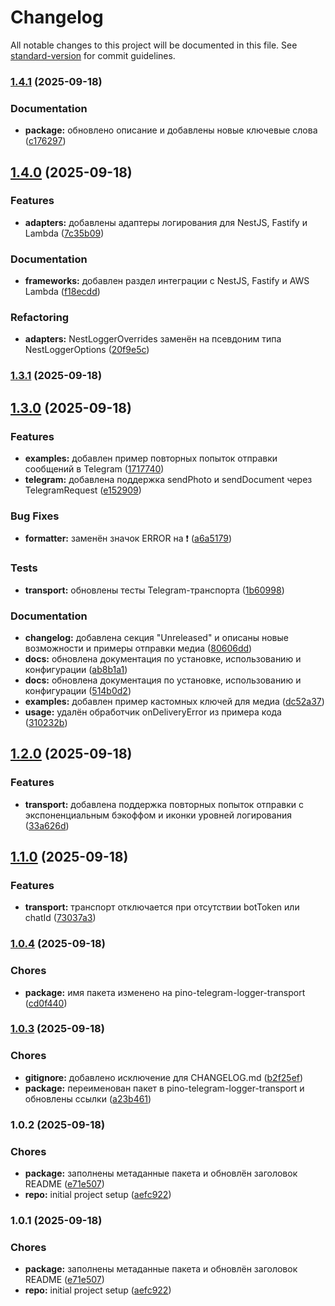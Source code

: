 # Changelog

All notable changes to this project will be documented in this file. See [standard-version](https://github.com/conventional-changelog/standard-version) for commit guidelines.

### [1.4.1](https://github.com/ProydakD/pino-telegram-transport/compare/v1.4.0...v1.4.1) (2025-09-18)


### Documentation

* **package:** обновлено описание и добавлены новые ключевые слова ([c176297](https://github.com/ProydakD/pino-telegram-transport/commit/c176297ea24ba3b10f6fc295cf78ab3e5f148861))

## [1.4.0](https://github.com/ProydakD/pino-telegram-transport/compare/v1.3.1...v1.4.0) (2025-09-18)


### Features

* **adapters:** добавлены адаптеры логирования для NestJS, Fastify и Lambda ([7c35b09](https://github.com/ProydakD/pino-telegram-transport/commit/7c35b096387609561c092f4afc71603090481628))


### Documentation

* **frameworks:** добавлен раздел интеграции с NestJS, Fastify и AWS Lambda ([f18ecdd](https://github.com/ProydakD/pino-telegram-transport/commit/f18ecdd1b79aecee1b2fc31fbb82e66dfdfc535e))


### Refactoring

* **adapters:** NestLoggerOverrides заменён на псевдоним типа NestLoggerOptions ([20f9e5c](https://github.com/ProydakD/pino-telegram-transport/commit/20f9e5c9c6bfe8152e40c264ec41461bf44a7cc7))

### [1.3.1](https://github.com/ProydakD/pino-telegram-transport/compare/v1.3.0...v1.3.1) (2025-09-18)

## [1.3.0](https://github.com/ProydakD/pino-telegram-transport/compare/v1.2.0...v1.3.0) (2025-09-18)

### Features

- **examples:** добавлен пример повторных попыток отправки сообщений в Telegram ([1717740](https://github.com/ProydakD/pino-telegram-transport/commit/1717740df49ae2b1a2c8ff88401188ad5a8fb0ea))
- **telegram:** добавлена поддержка sendPhoto и sendDocument через TelegramRequest ([e152909](https://github.com/ProydakD/pino-telegram-transport/commit/e1529094e1db5c5ad2bd80170a5975e5a872c591))

### Bug Fixes

- **formatter:** заменён значок ERROR на ❗ ([a6a5179](https://github.com/ProydakD/pino-telegram-transport/commit/a6a517951eae7975986578dd98fbaf0bf67f9c40))

### Tests

- **transport:** обновлены тесты Telegram-транспорта ([1b60998](https://github.com/ProydakD/pino-telegram-transport/commit/1b60998257c45c8bf5f93f9797f4444488459b3b))

### Documentation

- **changelog:** добавлена секция "Unreleased" и описаны новые возможности и примеры отправки медиа ([80606dd](https://github.com/ProydakD/pino-telegram-transport/commit/80606ddaddd15cc2d831182592205dcbe19f821b))
- **docs:** обновлена документация по установке, использованию и конфигурации ([ab8b1a1](https://github.com/ProydakD/pino-telegram-transport/commit/ab8b1a1d8e7799a03c7f0e51ece56e50a2736826))
- **docs:** обновлена документация по установке, использованию и конфигурации ([514b0d2](https://github.com/ProydakD/pino-telegram-transport/commit/514b0d2db56241907ed154145d1f1b8aed4703f0))
- **examples:** добавлен пример кастомных ключей для медиа ([dc52a37](https://github.com/ProydakD/pino-telegram-transport/commit/dc52a37e4669a80ee4a6e0809e378b33a9f65e4a))
- **usage:** удалён обработчик onDeliveryError из примера кода ([310232b](https://github.com/ProydakD/pino-telegram-transport/commit/310232bcb7e95d92ded0b9c64774ed6b7b48e71e))

## [1.2.0](https://github.com/ProydakD/pino-telegram-transport/compare/v1.1.0...v1.2.0) (2025-09-18)

### Features

- **transport:** добавлена поддержка повторных попыток отправки с экспоненциальным бэкоффом и иконки уровней логирования ([33a626d](https://github.com/ProydakD/pino-telegram-transport/commit/33a626da252c28d1114bb2eee54704d431fb2056))

## [1.1.0](https://github.com/ProydakD/pino-telegram-transport/compare/v1.0.4...v1.1.0) (2025-09-18)

### Features

- **transport:** транспорт отключается при отсутствии botToken или chatId ([73037a3](https://github.com/ProydakD/pino-telegram-transport/commit/73037a37d3f889a4e6d3f53db88accc0c839f582))

### [1.0.4](https://github.com/ProydakD/pino-telegram-transport/compare/v1.0.3...v1.0.4) (2025-09-18)

### Chores

- **package:** имя пакета изменено на pino-telegram-logger-transport ([cd0f440](https://github.com/ProydakD/pino-telegram-transport/commit/cd0f4404a19b0c342ed9b9ecbb09bc9bf5df08b2))

### [1.0.3](https://github.com/ProydakD/pino-telegram-transport/compare/v1.0.2...v1.0.3) (2025-09-18)

### Chores

- **gitignore:** добавлено исключение для CHANGELOG.md ([b2f25ef](https://github.com/ProydakD/pino-telegram-transport/commit/b2f25efe3016e9575c9b8832bcf67e9558b58869))
- **package:** переименован пакет в pino-telegram-logger-transport и обновлены ссылки ([a23b461](https://github.com/ProydakD/pino-telegram-transport/commit/a23b461d22f8ba7323cbbf2f4bcb984b17068077))

### 1.0.2 (2025-09-18)

### Chores

- **package:** заполнены метаданные пакета и обновлён заголовок README ([e71e507](https://github.com/ProydakD/pino-telegram-transport/commit/e71e507bb7120adf6aebc2da08d59ada34534ea9))
- **repo:** initial project setup ([aefc922](https://github.com/ProydakD/pino-telegram-transport/commit/aefc9223063c214fad1d9104aa123c06113a8c8e))

### 1.0.1 (2025-09-18)

### Chores

- **package:** заполнены метаданные пакета и обновлён заголовок README ([e71e507](https://github.com/ProydakD/pino-telegram-transport/commit/e71e507bb7120adf6aebc2da08d59ada34534ea9))
- **repo:** initial project setup ([aefc922](https://github.com/ProydakD/pino-telegram-transport/commit/aefc9223063c214fad1d9104aa123c06113a8c8e))
